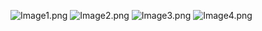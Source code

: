 ![Image1.png](file:///Users/vlad/src/projects/plugin-util/test-resources/com/vladsch/plugin/util/image/CropTransformTest/expected/Image1.png)
![Image2.png](file:///Users/vlad/src/projects/plugin-util/test-resources/com/vladsch/plugin/util/image/CropTransformTest/expected/Image2.png)
![Image3.png](file:///Users/vlad/src/projects/plugin-util/test-resources/com/vladsch/plugin/util/image/CropTransformTest/expected/Image3.png)
![Image4.png](file:///Users/vlad/src/projects/plugin-util/test-resources/com/vladsch/plugin/util/image/CropTransformTest/expected/Image4.png)

